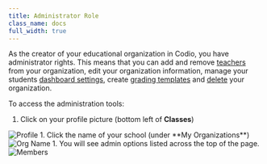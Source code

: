 ```yaml
---
title: Administrator Role
class_name: docs
full_width: true
---
```


As the creator of your educational organization in Codio, you have administrator rights. This means that you can add and remove [teachers](/docs/classes/classmanagement/addteachers) from your organization, edit your organization information, manage your students [dashboard settings](/docs/dashboard/create/dash), create [grading templates](/docs/classes/classmanagement/rubric) and [delete](/docs/dashboard/create/deleteorg) your organization.

To access the administration tools:

1. Click on your profile picture (bottom left of **Classes**) 
<img alt="Profile" src="/img/docs/class_administration/profilepic.png" class="simple"/>
1. Click the name of your school (under **My Organizations**)
<img alt="Org Name" src="/img/docs/class_administration/addteachers/myschoolorg.png" class="simple"/>
1. You will see admin options listed across the top of the page. 
<img alt="Members" src="/img/docs/manage_organization/memberstab.png" class="simple"/>


